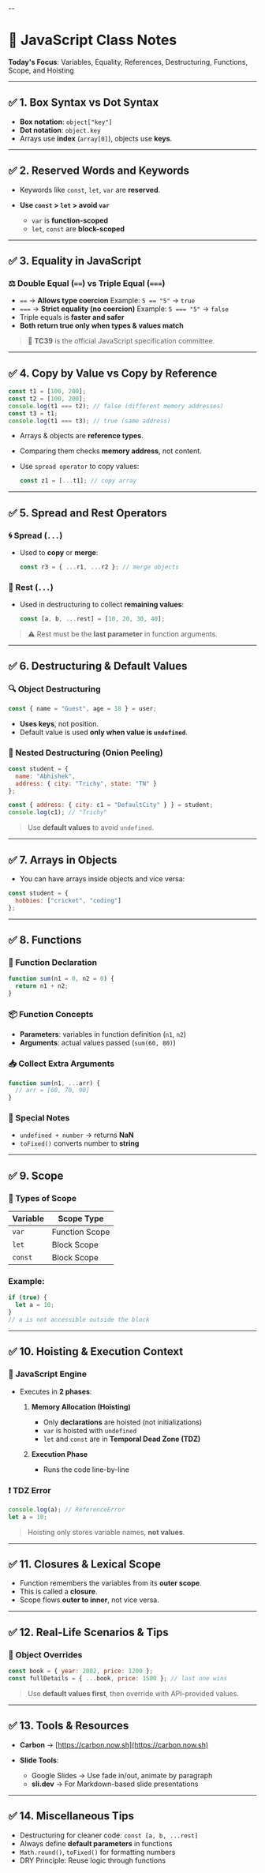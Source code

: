 --

# 📘 JavaScript Class Notes

**Today's Focus**: Variables, Equality, References, Destructuring, Functions, Scope, and Hoisting

---

## ✅ 1. **Box Syntax vs Dot Syntax**

* **Box notation**: `object["key"]`
* **Dot notation**: `object.key`
* Arrays use **index** (`array[0]`), objects use **keys**.

---

## ✅ 2. **Reserved Words and Keywords**

* Keywords like `const`, `let`, `var` are **reserved**.
* **Use `const` > `let` > avoid `var`**

  * `var` is **function-scoped**
  * `let`, `const` are **block-scoped**

---

## ✅ 3. **Equality in JavaScript**

### ⚖️ Double Equal (`==`) vs Triple Equal (`===`)

* `==` → **Allows type coercion**
  Example: `5 == "5"` → `true`
* `===` → **Strict equality (no coercion)**
  Example: `5 === "5"` → `false`
* Triple equals is **faster and safer**
* **Both return true only when types & values match**

> 📘 **TC39** is the official JavaScript specification committee.

---

## ✅ 4. **Copy by Value vs Copy by Reference**

```js
const t1 = [100, 200];
const t2 = [100, 200];
console.log(t1 === t2); // false (different memory addresses)
const t3 = t1;
console.log(t1 === t3); // true (same address)
```

* Arrays & objects are **reference types**.
* Comparing them checks **memory address**, not content.
* Use `spread operator` to copy values:

  ```js
  const z1 = [...t1]; // copy array
  ```

---

## ✅ 5. **Spread and Rest Operators**

### 🌀 Spread (`...`)

* Used to **copy** or **merge**:

  ```js
  const r3 = { ...r1, ...r2 }; // merge objects
  ```

### 🧲 Rest (`...`)

* Used in destructuring to collect **remaining values**:

  ```js
  const [a, b, ...rest] = [10, 20, 30, 40];
  ```

> ⚠️ Rest must be the **last parameter** in function arguments.

---

## ✅ 6. **Destructuring & Default Values**

### 🔍 Object Destructuring

```js
const { name = "Guest", age = 18 } = user;
```

* **Uses keys**, not position.
* Default value is used **only when value is `undefined`**.

### 🧅 Nested Destructuring (Onion Peeling)

```js
const student = {
  name: "Abhishek",
  address: { city: "Trichy", state: "TN" }
};

const { address: { city: c1 = "DefaultCity" } } = student;
console.log(c1); // "Trichy"
```

> Use **default values** to avoid `undefined`.

---

## ✅ 7. **Arrays in Objects**

* You can have arrays inside objects and vice versa:

```js
const student = {
  hobbies: ["cricket", "coding"]
};
```

---

## ✅ 8. **Functions**

### 🔨 Function Declaration

```js
function sum(n1 = 0, n2 = 0) {
  return n1 + n2;
}
```

### 📦 Function Concepts

* **Parameters**: variables in function definition (`n1`, `n2`)
* **Arguments**: actual values passed (`sum(60, 80)`)

### 📥 Collect Extra Arguments

```js
function sum(n1, ...arr) {
  // arr = [60, 70, 90]
}
```

### 🧪 Special Notes

* `undefined + number` → returns **NaN**
* `toFixed()` converts number to **string**

---

## ✅ 9. **Scope**

### 🔐 Types of Scope

| Variable | Scope Type     |
| -------- | -------------- |
| `var`    | Function Scope |
| `let`    | Block Scope    |
| `const`  | Block Scope    |

### Example:

```js
if (true) {
  let a = 10;
}
// a is not accessible outside the block
```

---

## ✅ 10. **Hoisting & Execution Context**

### 🧠 JavaScript Engine

* Executes in **2 phases**:

  1. **Memory Allocation (Hoisting)**

     * Only **declarations** are hoisted (not initializations)
     * `var` is hoisted with `undefined`
     * `let` and `const` are in **Temporal Dead Zone (TDZ)**
  2. **Execution Phase**

     * Runs the code line-by-line

### ❗ TDZ Error

```js
console.log(a); // ReferenceError
let a = 10;
```

> Hoisting only stores variable names, **not values**.

---

## ✅ 11. **Closures & Lexical Scope**

* Function remembers the variables from its **outer scope**.
* This is called a **closure**.
* Scope flows **outer to inner**, not vice versa.

---

## ✅ 12. **Real-Life Scenarios & Tips**

### 🧠 Object Overrides

```js
const book = { year: 2002, price: 1200 };
const fullDetails = { ...book, price: 1500 }; // last one wins
```

> Use **default values first**, then override with API-provided values.

---

## ✅ 13. **Tools & Resources**

* **Carbon** → [https://carbon.now.sh](https://carbon.now.sh)
* **Slide Tools**:

  * Google Slides → Use fade in/out, animate by paragraph
  * **sli.dev** → For Markdown-based slide presentations

---

## ✅ 14. **Miscellaneous Tips**

* Destructuring for cleaner code: `const [a, b, ...rest]`
* Always define **default parameters** in functions
* `Math.round()`, `toFixed()` for formatting numbers
* DRY Principle: Reuse logic through functions


